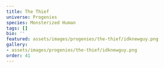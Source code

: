 ```yaml
---
title: The Thief
universe: Progenies
species: Monsterized Human
tags: []
bio: ''
featured: assets/images/progenies/the-thief/idknewguy.png
gallery:
- assets/images/progenies/the-thief/idknewguy.png
order: 41
---
```

